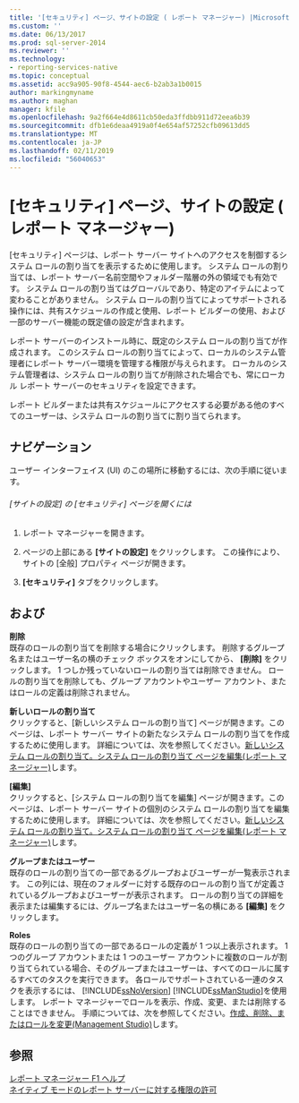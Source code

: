 ```yaml
---
title: '[セキュリティ] ページ、サイトの設定 ( レポート マネージャー) |Microsoft Docs'
ms.custom: ''
ms.date: 06/13/2017
ms.prod: sql-server-2014
ms.reviewer: ''
ms.technology:
- reporting-services-native
ms.topic: conceptual
ms.assetid: acc9a905-90f8-4544-aec6-b2ab3a1b0015
author: markingmyname
ms.author: maghan
manager: kfile
ms.openlocfilehash: 9a2f664e4d8611cb50eda3ffdbb911d72eea6b39
ms.sourcegitcommit: dfb1e6deaa4919a0f4e654af57252cfb09613dd5
ms.translationtype: MT
ms.contentlocale: ja-JP
ms.lasthandoff: 02/11/2019
ms.locfileid: "56040653"
---
```

# <a name="security-page-site-settings-report-manager"></a>[セキュリティ] ページ、サイトの設定 ( レポート マネージャー)
  [セキュリティ] ページは、レポート サーバー サイトへのアクセスを制御するシステム ロールの割り当てを表示するために使用します。 システム ロールの割り当ては、レポート サーバー名前空間やフォルダー階層の外の領域でも有効です。 システム ロールの割り当てはグローバルであり、特定のアイテムによって変わることがありません。 システム ロールの割り当てによってサポートされる操作には、共有スケジュールの作成と使用、レポート ビルダーの使用、および一部のサーバー機能の既定値の設定が含まれます。  
  
 レポート サーバーのインストール時に、既定のシステム ロールの割り当てが作成されます。 このシステム ロールの割り当てによって、ローカルのシステム管理者にレポート サーバー環境を管理する権限が与えられます。 ローカルのシステム管理者は、システム ロールの割り当てが削除された場合でも、常にローカル レポート サーバーのセキュリティを設定できます。  
  
 レポート ビルダーまたは共有スケジュールにアクセスする必要がある他のすべてのユーザーは、システム ロールの割り当てに割り当てられます。  
  
## <a name="navigation"></a>ナビゲーション  
 ユーザー インターフェイス (UI) のこの場所に移動するには、次の手順に従います。  
  
###### <a name="to-open-the-security-page-for-site-settings"></a>[サイトの設定] の [セキュリティ] ページを開くには  
  
1.  レポート マネージャーを開きます。  
  
2.  ページの上部にある **[サイトの設定]** をクリックします。 この操作により、サイトの [全般] プロパティ ページが開きます。  
  
3.  **[セキュリティ]** タブをクリックします。  
  
## <a name="options"></a>および  
 **削除**  
 既存のロールの割り当てを削除する場合にクリックします。 削除するグループ名またはユーザー名の横のチェック ボックスをオンにしてから、 **[削除]** をクリックします。 1 つしか残っていないロールの割り当ては削除できません。 ロールの割り当てを削除しても、グループ アカウントやユーザー アカウント、またはロールの定義は削除されません。  
  
 **新しいロールの割り当て**  
 クリックすると、[新しいシステム ロールの割り当て] ページが開きます。このページは、レポート サーバー サイトの新たなシステム ロールの割り当てを作成するために使用します。 詳細については、次を参照してください。[新しいシステム ロールの割り当て。システム ロールの割り当て ページを編集&#40;レポート マネージャー&#41;](../../2014/reporting-services/new-system-role-assignments-edit-system-role-assignments-page-report-manager.md)します。  
  
 **[編集]**  
 クリックすると、[システム ロールの割り当てを編集] ページが開きます。このページは、レポート サーバー サイトの個別のシステム ロールの割り当てを編集するために使用します。 詳細については、次を参照してください。[新しいシステム ロールの割り当て。システム ロールの割り当て ページを編集&#40;レポート マネージャー&#41;](../../2014/reporting-services/new-system-role-assignments-edit-system-role-assignments-page-report-manager.md)します。  
  
 **グループまたはユーザー**  
 既存のロールの割り当ての一部であるグループおよびユーザーが一覧表示されます。 この列には、現在のフォルダーに対する既存のロールの割り当てが定義されているグループおよびユーザーが表示されます。 ロールの割り当ての詳細を表示または編集するには、グループ名またはユーザー名の横にある **[編集]** をクリックします。  
  
 **Roles**  
 既存のロールの割り当ての一部であるロールの定義が 1 つ以上表示されます。 1 つのグループ アカウントまたは 1 つのユーザー アカウントに複数のロールが割り当てられている場合、そのグループまたはユーザーは、すべてのロールに属するすべてのタスクを実行できます。 各ロールでサポートされている一連のタスクを表示するには、 [!INCLUDE[ssNoVersion](../includes/ssnoversion-md.md)] [!INCLUDE[ssManStudio](../includes/ssmanstudio-md.md)]を使用します。 レポート マネージャーでロールを表示、作成、変更、または削除することはできません。 手順については、次を参照してください。[作成、削除、またはロールを変更&#40;Management Studio&#41;](security/role-definitions-create-delete-or-modify.md)します。  
  
## <a name="see-also"></a>参照  
 [レポート マネージャー F1 ヘルプ](../../2014/reporting-services/report-manager-f1-help.md)   
 [ネイティブ モードのレポート サーバーに対する権限の許可](security/granting-permissions-on-a-native-mode-report-server.md)  
  
  
